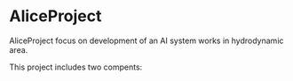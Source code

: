 # AliceProject
AliceProject focus on development of an AI system works in hydrodynamic area.

This project includes two compents: 
